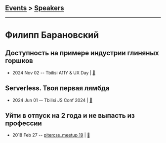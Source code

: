 ## [Events](../README.md) > [Speakers](../speakers.md)
---

# Филипп Барановский

## Доступность на примере индустрии глиняных горшков
- 2024 Nov 02 -- Tbilisi A11Y &amp; UX Day  | [:notebook:](https://t.me/tbilisi_js_chat/12147)  
## Serverless. Твоя первая лямбда
- 2024 Jun 01 -- Tbilisi JS Conf 2024  | [:notebook:](https://t.me/tbilisi_js_chat/6952)  
## Уйти в отпуск на 2 года и не выпасть из профессии
- 2018 Feb 27 -- [pitercss_meetup 19](https://www.youtube.com/watch?v=A3tkogGd0Vw)  | [:notebook:](https://pitercss.ru/19/pres/on-vacation.pdf)  
